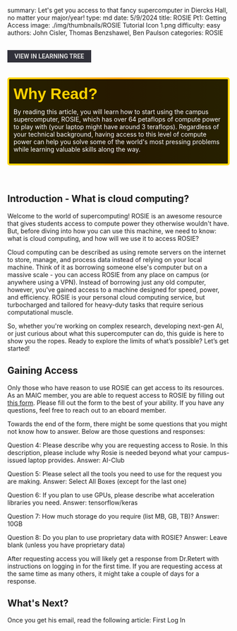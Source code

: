 summary: Let's get you access to that fancy supercomputer in Diercks Hall, no matter your major/year!
type: md
date: 5/9/2024
title: ROSIE Pt1: Getting Access
image: ./img/thumbnails/ROSIE Tutorial Icon 1.png
difficulty: easy
authors: John Cisler, Thomas Benzshawel, Ben Paulson
categories: ROSIE

<br>
<a href='/learning-tree?node=5' style='
    background-color: #31313a;
    color: gainsboro;
    padding: 6px 16px;
    border: none
    border-radius: 4px;
    text-transform: uppercase;
    font-family: "Roboto", sans-serif;
    font-size: 1em;
    font-weight: bold;
    cursor: pointer;
    text-decoration: none;
    display: inline-block;'
>
  View in Learning Tree
</a>

<br>
<br>
<br>

<div style='
  position: relative;
  padding: 10px; 
  border-radius: 5px;
  background-color: rgba(0, 0, 0, 0.85); 
  border: 4px solid transparent;
  background-image: linear-gradient(90deg, rgba(0, 0, 0, 0.85), rgba(0, 0, 0, 0.85)), linear-gradient(90deg, gold, orange, gold);
  background-origin: border-box;
  background-clip: padding-box, border-box;
'>

<svg width='200' height='50' style='display: block; margin-bottom: 5px;'>
  <text x='0' y='35' font-size='35' font-family='Arial' font-weight='bold' fill='gold'>
    Why Read?
    <animate attributeName='fill' values='gold; orange; gold' dur='3s' repeatCount='indefinite' />
  </text>
</svg>

<p style='color: white; margin-top: 2px;'>By reading this article, you will learn how to start using the campus supercomputer, ROSIE, which has over 64 petaflops of compute power to play with (your laptop might have around 3 teraflops). Regardless of your technical background, having access to this level of compute power can help you solve some of the world's most pressing problems while learning valuable skills along the way. </p>

</div>

<br/>

<br/>

## Introduction - What is cloud computing?
Welcome to the world of supercomputing! ROSIE is an awesome resource that gives students access to compute power they otherwise wouldn't have. But, before diving into how you can use this machine, we need to know: what is cloud computing, and how will we use it to access ROSIE?
 
Cloud computing can be described as using remote servers on the internet to store, manage, and process data instead of relying on your local machine. Think of it as borrowing someone else's computer but on a massive scale - you can access ROSIE from any place on campus (or anywhere using a VPN). Instead of borrowing just any old computer, however, you've gained access to a machine designed for speed, power, and efficiency. ROSIE is your personal cloud computing service, but turbocharged and tailored for heavy-duty tasks that require serious computational muscle.
 
So, whether you're working on complex research, developing next-gen AI, or just curious about what this supercomputer can do, this guide is here to show you the ropes. Ready to explore the limits of what’s possible? Let’s get started!



## Gaining Access

Only those who have reason to use ROSIE can get access to its resources. As an MAIC member, you are able to request access to ROSIE by filling out [this form](https://msoe.dev/#/requestaccess). Please fill out the form to the best of your ability. If you have any questions, feel free to reach out to an eboard member. 

Towards the end of the form, there might be some questions that you might not know how to answer. Below are those questions and responses:

Question 4: Please describe why you are requesting access to Rosie. In this description, please include why Rosie is needed beyond what your campus-issued laptop provides.
Answer: AI-Club


Question 5: Please select all the tools you need to use for the request you are making.
Answer: Select All Boxes (except for the last one)


Question 6: If you plan to use GPUs, please describe what acceleration libraries you need.
Answer: tensorflow/keras


Question 7: How much storage do you require (list MB, GB, TB)?
Answer: 10GB


Question 8: Do you plan to use proprietary data with ROSIE?
Answer: Leave blank (unless you have proprietary data)



After requesting access you will likely get a response from Dr.Retert with instructions on logging in for the first time. If you are requesting access at the same time as many others, it might take a couple of days for a response. 


## What's Next?
Once you get his email, read the following article: First Log In

